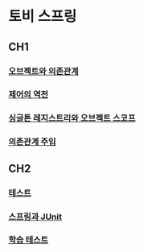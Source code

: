# 토비 스프링
## CH1
### [오브젝트와 의존관계](https://brightmango.tistory.com/entry/%ED%86%A0%EB%B9%84-%EC%8A%A4%ED%94%84%EB%A7%81-Ch1-%EC%98%A4%EB%B8%8C%EC%A0%9D%ED%8A%B8%EC%99%80-%EC%9D%98%EC%A1%B4%EA%B4%80%EA%B3%84)
### [제어의 역전](https://brightmango.tistory.com/entry/%ED%86%A0%EB%B9%84-%EC%8A%A4%ED%94%84%EB%A7%81-Ch1-2-%EC%A0%9C%EC%96%B4%EC%9D%98-%EC%97%AD%EC%A0%84)
### [싱글톤 레지스트리와 오브젝트 스코프](https://brightmango.tistory.com/entry/%ED%86%A0%EB%B9%84-%EC%8A%A4%ED%94%84%EB%A7%81-Ch1-3-%EC%8B%B1%EA%B8%80%ED%86%A4-%EB%A0%88%EC%A7%80%EC%8A%A4%ED%8A%B8%EB%A6%AC%EC%99%80-%EC%98%A4%EB%B8%8C%EC%A0%9D%ED%8A%B8-%EC%8A%A4%EC%BD%94%ED%94%84)
### [의존관계 주입](https://brightmango.tistory.com/entry/%ED%86%A0%EB%B9%84-%EC%8A%A4%ED%94%84%EB%A7%81-%EC%9D%98%EC%A1%B4%EA%B4%80%EA%B3%84-%EC%A3%BC%EC%9E%85DI)

## CH2
### [테스트](https://brightmango.tistory.com/entry/%ED%86%A0%EB%B9%84-%EC%8A%A4%ED%94%84%EB%A7%81-CH2-1-%ED%85%8C%EC%8A%A4%ED%8A%B8)
### [스프링과 JUnit](https://brightmango.tistory.com/entry/%ED%86%A0%EB%B9%84-%EC%8A%A4%ED%94%84%EB%A7%81-%EC%8A%A4%ED%94%84%EB%A7%81%EA%B3%BC-JUnit)
### [학습 테스트](https://brightmango.tistory.com/entry/%ED%86%A0%EB%B9%84-%EC%8A%A4%ED%94%84%EB%A7%81-%ED%95%99%EC%8A%B5-%ED%85%8C%EC%8A%A4%ED%8A%B8)

